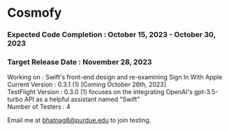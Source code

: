 # Cosmofy
### Expected Code Completion : October 15, 2023 - October 30, 2023
### Target Release Date : November 28, 2023

Working on : Swift's front-end design and re-examining Sign In With Apple <br />
Current Version : 0.3.1 (1) [Coming October 26th, 2023]  <br />
TestFlight Version : 0.3.0 (1) focuses on the integrating OpenAI's gpt-3.5-turbo API as a helpful assistant named "Swift" <br />
Number of Testers : 4  <br />

Email me at bhatnag8@purdue.edu to join testing.

